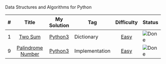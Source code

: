 Data Structures and Algorithms for Python

| # | Title | My Solution | Tag | Difficulty | Status |
| --- | :---: | :---: | --- | :---: | --- |
| 1 | [Two Sum](https://leetcode.com/problems/two-sum/) | [Python3](https://github.com/EuiseokJeongNZ/LeetCode/blob/master/1.%20Two%20Sum.py) | Dictionary | [Easy](https://leetcode.com/problemset/?difficulty=EASY&page=1) | ![Done](https://img.shields.io/badge/Done-brightgreen) |
| 9 | [Palindrome Number]([https://leetcode.com/problems/palindrome-number/]) | [Python3](https://github.com/EuiseokJeongNZ/LeetCode/blob/master/9.%20Palindrome%20Number.py) | Implementation | [Easy](https://leetcode.com/problems/palindrome-number/description/) | ![Done](https://img.shields.io/badge/Done-brightgreen) |
